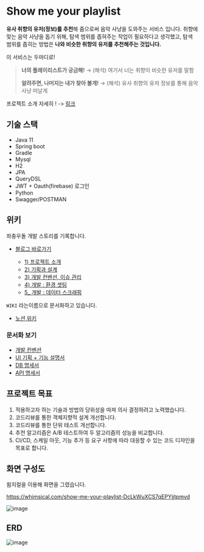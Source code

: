# Show me your playlist

**유사 취향의 유저(정보)를 추천**해 줌으로써 음악 사냥을 도와주는 서비스 입니다.
취향에 맞는 음악 사냥을 돕기 위해, 탐색 범위를 좁혀주는 작업이 필요하다고 생각했고,
 탐색 범위를 좁히는 방법은 **나와 비슷한 취향의 유저를 추천해주는 것입니다.**

이 서비스는 두마디로!

> **너의 플레이리스트가 궁금해!**
> → (해석) 여기서 너는 취향이 비슷한 유저를 말함
>
> **알려주면, 나머지는 내가 찾아 볼게!**
> → (해석) 유사 취향의 유저 정보를 통해 음악 사냥 떠날게

프로젝트 소개 자세히 ! -> [링크](https://sebiblog.tistory.com/37?category=555906)

## 기술 스택

- Java 11
- Spring boot
- Gradle
- Mysql
- H2
- JPA
- QueryDSL
- JWT + Oauth(firebase) 로그인 
- Python
- Swagger/POSTMAN



## 위키

좌충우돌 개발 스토리를 기록합니다.

- [블로그 바로가기](https://sebiblog.tistory.com/category/Project/show%20me%20your%20playlist)

  - [1)  프로젝트 소개](https://sebiblog.tistory.com/37?category=555906)
  - [2) 기획과 설계](https://sebiblog.tistory.com/38?category=555906)
  - [3) 개발 컨벤션, 이슈 관리](https://sebiblog.tistory.com/39?category=555906)
  - [4) 개발 : 환경 셋팅](https://sebiblog.tistory.com/40?category=555906)
  - [5_ 개발 : 데이터 스크래핑](https://sebiblog.tistory.com/41?category=555906)

  

`WIKI` 라는이름으로 문서화하고 있습니다.

- [노션 위키](https://lean-owner-437.notion.site/show-me-your-playlist-0ab86888200945a6a703003cc4a20fdb)



### 문서화 보기

- [개발 컨벤션](https://lean-owner-437.notion.site/UI-5d0192046c6740c0830a43582b6f2879)
- [UI 기획 + 기능 설명서](https://lean-owner-437.notion.site/UI-5d0192046c6740c0830a43582b6f2879)
- [DB 명세서](https://lean-owner-437.notion.site/DB-20447f092be74a859ee87b78e65075a2)
- [API 명세서](https://lean-owner-437.notion.site/API-24ce38080448489198ee3b7f1c0e6ffd)



## 프로젝트 목표

1. 적용하고자 하는 기술과 방법의 당위성을 따져 의사 결정하려고 노력했습니다.
2. 코드리뷰를 통한 객체지향적 설계 개선합니다.
3. 코드리뷰를 통한 단위 테스트 개선합니다.
4. 추천 알고리즘은 A/B 테스트하여 두 알고리즘의 성능을 비교합니다.
5. CI/CD, 스케일 아웃, 기능 추가 등 요구 사항에 따라 대응할 수 있는 코드 디자인을 목표로 합니다.



## 화면 구성도

윔지컬을 이용해 화면을 그렸습니다.

https://whimsical.com/show-me-your-playlist-DcLkWuXCS7qEPYjjtpmvd

![image](https://user-images.githubusercontent.com/93963499/167527617-93f6906c-001d-4f91-8313-29f05e2bba4d.png)



## ERD

![image](https://user-images.githubusercontent.com/93963499/167527694-e2943dbf-cbbb-412b-bc41-72e41423043d.png)
